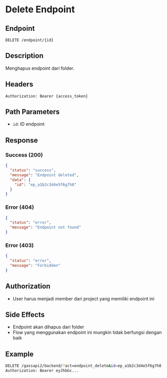 # Delete Endpoint

## Endpoint
`DELETE /endpoint/{id}`

## Description
Menghapus endpoint dari folder.

## Headers
```
Authorization: Bearer {access_token}
```

## Path Parameters
- `id`: ID endpoint

## Response
### Success (200)
```json
{
  "status": "success",
  "message": "Endpoint deleted",
  "data": {
    "id": "ep_a1b2c3d4e5f6g7h8"
  }
}
```

### Error (404)
```json
{
  "status": "error",
  "message": "Endpoint not found"
}
```

### Error (403)
```json
{
  "status": "error",
  "message": "Forbidden"
}
```

## Authorization
- User harus menjadi member dari project yang memiliki endpoint ini

## Side Effects
- Endpoint akan dihapus dari folder
- Flow yang menggunakan endpoint ini mungkin tidak berfungsi dengan baik

## Example
```bash
DELETE /gassapi2/backend/?act=endpoint_delete&id=ep_a1b2c3d4e5f6g7h8
Authorization: Bearer eyJhbGc...
```
